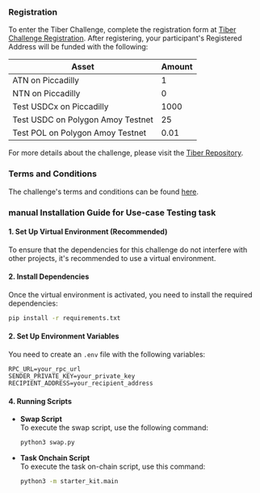 ### Registration

To enter the Tiber Challenge, complete the registration form at [Tiber Challenge Registration](http://tiber.autonity.org/). After registering, your participant's Registered Address will be funded with the following:

| Asset                                   | Amount           |
|-----------------------------------------|------------------|
| ATN on Piccadilly                       | 1                |
| NTN on Piccadilly                       | 0                |
| Test USDCx on Piccadilly                | 1000             |
| Test USDC on Polygon Amoy Testnet       | 25               |
| Test POL on Polygon Amoy Testnet       | 0.01             |

For more details about the challenge, please visit the [Tiber Repository](https://github.com/autonity/tiber-challenge).

### Terms and Conditions
The challenge's terms and conditions can be found [here](https://gateway.pinata.cloud/ipfs/Qmcdza1BscJFAr2ubkJ2WEksqG8e3gc3XAVpwR83xNY39g).

### manual Installation Guide for Use-case Testing task

#### 1. Set Up Virtual Environment (Recommended)
To ensure that the dependencies for this challenge do not interfere with other projects, it's recommended to use a virtual environment.

#### 2. Install Dependencies
Once the virtual environment is activated, you need to install the required dependencies:
```bash
pip install -r requirements.txt
```

#### 2. Set Up Environment Variables
You need to create an `.env` file with the following variables:

```plaintext
RPC_URL=your_rpc_url
SENDER_PRIVATE_KEY=your_private_key
RECIPIENT_ADDRESS=your_recipient_address
```

#### 4. Running Scripts

- **Swap Script**  
  To execute the swap script, use the following command:
  ```bash
  python3 swap.py
  ```

- **Task Onchain Script**  
  To execute the task on-chain script, use this command:
  ```bash
  python3 -m starter_kit.main
  ```
